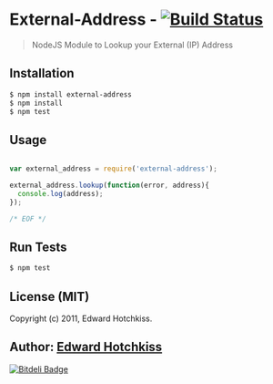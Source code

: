 
# External-Address - [![Build Status](https://secure.travis-ci.org/edwardhotchkiss/external-address.png)](http://travis-ci.org/edwardhotchkiss/external-address)

> NodeJS Module to Lookup your External (IP) Address

## Installation

```bash
$ npm install external-address
$ npm install
$ npm test
```

## Usage

```javascript

var external_address = require('external-address');

external_address.lookup(function(error, address){
  console.log(address);
});

/* EOF */
```

## Run Tests

``` bash
$ npm test
```

## License (MIT)

Copyright (c) 2011, Edward Hotchkiss.

## Author: [Edward Hotchkiss][0]

[0]: http://ingklabs.com/


[![Bitdeli Badge](https://d2weczhvl823v0.cloudfront.net/edwardhotchkiss/external-address/trend.png)](https://bitdeli.com/free "Bitdeli Badge")

